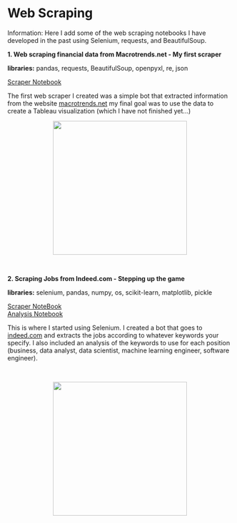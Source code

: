 # Web Scraping

Information: Here I add some of the web scraping notebooks I have developed in the past using Selenium, requests, and BeautifulSoup.

**1. Web scraping financial data from Macrotrends.net - My first scraper**

**libraries:** pandas, requests, BeautifulSoup, openpyxl, re, json

[Scraper Notebook](https://nbviewer.jupyter.org/github/DSJourney/web_scraping/blob/master/Financial%20Data%20-%20Beautiful%20Soup/MacroTrends_Data_Collection.ipynb)

The first web scraper I created was a simple bot that extracted information from the website [macrotrends.net](https://www.macrotrends.net/) my final goal was to use the data to create a Tableau visualization (which I have not finished yet...)


<p align="center"><img src=https://dcassetcdn.com/design_img/2932562/29696/29696_16155151_2932562_badd54c6_image.jpg width="300"></p>

<br>

**2. Scraping Jobs from Indeed.com - Stepping up the game** 

**libraries:** selenium, pandas, numpy, os, scikit-learn, matplotlib, pickle

[Scraper NoteBook](https://nbviewer.jupyter.org/github/DSJourney/web_scraping/blob/master/Job%20scraping%20-%20Selenium/scraper.ipynb) <br>
[Analysis Notebook](https://nbviewer.jupyter.org/github/DSJourney/web_scraping/blob/master/Job%20scraping%20-%20Selenium/analysis.ipynb)

This is where I started using Selenium. I created a bot that goes to [indeed.com](indeed.com) and extracts the jobs according to whatever keywords your specify. I also included an analysis of the keywords to use for each position (business, data analyst, data scientist, machine learning engineer, software engineer).

<br>

<p align="center"><img src=https://upload.wikimedia.org/wikipedia/commons/thumb/f/fc/Indeed_logo.svg/1200px-Indeed_logo.svg.png width="300"></p>
